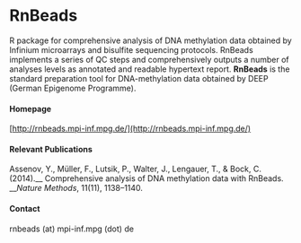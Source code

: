 # RnBeads
R package for comprehensive analysis of DNA methylation data obtained by Infinium microarrays and bisulfite sequencing protocols. RnBeads implements a series of QC steps and comprehensively outputs a number of analyses levels as annotated and readable hypertext report. __RnBeads__ is the standard preparation tool for DNA-methylation data obtained by DEEP (German Epigenome Programme).

#### Homepage
[http://rnbeads.mpi-inf.mpg.de/](http://rnbeads.mpi-inf.mpg.de/)

#### Relevant Publications
Assenov, Y., Müller, F., Lutsik, P., Walter, J., Lengauer, T., &amp; Bock, C. (2014).__ Comprehensive analysis of DNA methylation data with RnBeads. __<em>Nature Methods</em>, 11(11), 1138–1140.

#### Contact
rnbeads (at) mpi-inf.mpg (dot) de


